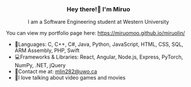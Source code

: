 <h3 align="center">Hey there!👋 I'm Miruo</h3>
<p align="center">I am a Software Engineering student at Western University</p>

You can view my portfolio page here: https://miruomoo.github.io/miruolin/


- 💬Languages: C, C++, C#, Java, Python, JavaScript, HTML, CSS, SQL, ARM Assembly, PHP, Swift
- 💻Frameworks & Libraries: React, Angular, Node.js, Express, PyTorch, NumPy, .NET, jQuery
- 📧Contact me at: mlin282@uwo.ca
- 👾I love talking about video games and movies



